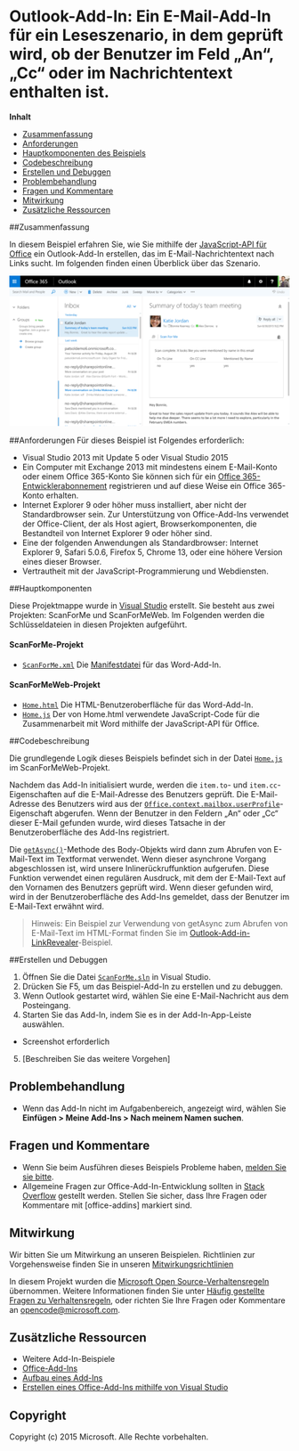 # Outlook-Add-In: Ein E-Mail-Add-In für ein Leseszenario, in dem geprüft wird, ob der Benutzer im Feld „An“, „Cc“ oder im Nachrichtentext enthalten ist.

**Inhalt**

* [Zusammenfassung](#summary)
* [Anforderungen](#prerequisites)
* [Hauptkomponenten des Beispiels](#components)
* [Codebeschreibung](#codedescription)
* [Erstellen und Debuggen](#build)
* [Problembehandlung](#troubleshooting)
* [Fragen und Kommentare](#questions)
* [Mitwirkung](#contribute)
* [Zusätzliche Ressourcen](#additional-resources)

<a name="summary"></a>
##Zusammenfassung

In diesem Beispiel erfahren Sie, wie Sie mithilfe der [JavaScript-API für Office](https://msdn.microsoft.com/de-de/library/b27e70c3-d87d-4d27-85e0-103996273298(v=office.15)) ein Outlook-Add-In erstellen, das im E-Mail-Nachrichtentext nach Links sucht. Im folgenden finden einen Überblick über das Szenario.

 ![](https://github.com/OfficeDev/Outlook-Add-in-ScanForMe/blob/master/readme-images/screenshot1.PNG)

<a name="prerequisites"></a>
##Anforderungen
Für dieses Beispiel ist Folgendes erforderlich:  

  - Visual Studio 2013 mit Update 5 oder Visual Studio 2015  
  - Ein Computer mit Exchange 2013 mit mindestens einem E-Mail-Konto oder einem Office 365-Konto Sie können sich für ein [Office 365-Entwicklerabonnement](http://aka.ms/ro9c62) registrieren und auf diese Weise ein Office 365-Konto erhalten.
  - Internet Explorer 9 oder höher muss installiert, aber nicht der Standardbrowser sein. Zur Unterstützung von Office-Add-Ins verwendet der Office-Client, der als Host agiert, Browserkomponenten, die Bestandteil von Internet Explorer 9 oder höher sind.
  - Eine der folgenden Anwendungen als Standardbrowser: Internet Explorer 9, Safari 5.0.6, Firefox 5, Chrome 13, oder eine höhere Version eines dieser Browser.
  - Vertrautheit mit der JavaScript-Programmierung und Webdiensten.

<a name="components"></a>
##Hauptkomponenten

Diese Projektmappe wurde in [Visual Studio](https://msdn.microsoft.com/de-de/library/office/fp179827.aspx#Tools_CreatingWithVS) erstellt. Sie besteht aus zwei Projekten: ScanForMe und ScanForMeWeb. Im Folgenden werden die Schlüsseldateien in diesen Projekten aufgeführt. 
#### ScanForMe-Projekt

* [```ScanForMe.xml```](https://github.com/OfficeDev/Outlook-Add-in-ScanForMe/blob/master/ScanForMe/ScanForMeManifest/ScanForMe.xml) Die [Manifestdatei](https://msdn.microsoft.com/de-de/library/office/jj220082.aspx#StartBuildingApps_AnatomyofApp) für das Word-Add-In.

#### ScanForMeWeb-Projekt

* [```Home.html```](https://github.com/OfficeDev/Outlook-Add-in-ScanForMe/blob/master/ScanForMeWeb/AppRead/Home/Home.html) Die HTML-Benutzeroberfläche für das Word-Add-In.
* [```Home.js```](https://github.com/OfficeDev/Outlook-Add-in-ScanForMe/blob/master/ScanForMeWeb/AppRead/Home/Home.js) Der von Home.html verwendete JavaScript-Code für die Zusammenarbeit mit Word mithilfe der JavaScript-API für Office. 


<a name="codedescription"></a>
##Codebeschreibung

Die grundlegende Logik dieses Beispiels befindet sich in der Datei [```Home.js```](https://github.com/OfficeDev/Outlook-Add-in-ScanForMe/blob/master/ScanForMeWeb/AppRead/Home/Home.js) im ScanForMeWeb-Projekt. 

Nachdem das Add-In initialisiert wurde, werden die `item.to`- und `item.cc`-Eigenschaften auf die E-Mail-Adresse des Benutzers geprüft. Die E-Mail-Adresse des Benutzers wird aus der [```Office.context.mailbox.userProfile```](https://msdn.microsoft.com/de-de/library/office/fp160976.aspx)-Eigenschaft abgerufen. Wenn der Benutzer in den Feldern „An“ oder „Cc“ dieser E-Mail gefunden wurde, wird dieses Tatsache in der Benutzeroberfläche des Add-Ins registriert. 

Die [```getAsync()```](https://msdn.microsoft.com/de-de/library/office/mt269089.aspx)-Methode des Body-Objekts wird dann zum Abrufen von E-Mail-Text im Textformat verwendet. Wenn dieser asynchrone Vorgang abgeschlossen ist, wird unsere Inlinerückruffunktion aufgerufen. Diese Funktion verwendet einen regulären Ausdruck, mit dem der E-Mail-Text auf den Vornamen des Benutzers geprüft wird. Wenn dieser gefunden wird, wird in der Benutzeroberfläche des Add-Ins gemeldet, dass der Benutzer im E-Mail-Text erwähnt wird. 

>Hinweis: Ein Beispiel zur Verwendung von getAsync zum Abrufen von E-Mail-Text im HTML-Format finden Sie im [Outlook-Add-in-LinkRevealer](https://github.com/OfficeDev/Outlook-Add-in-LinkRevealer)-Beispiel. 


<a name="build"></a>
##Erstellen und Debuggen
1. Öffnen Sie die Datei [```ScanForMe.sln```](ScanForMe.sln) in Visual Studio.
2. Drücken Sie F5, um das Beispiel-Add-In zu erstellen und zu debuggen. 
3. Wenn Outlook gestartet wird, wählen Sie eine E-Mail-Nachricht aus dem Posteingang.
4. Starten Sie das Add-In, indem Sie es in der Add-In-App-Leiste auswählen.

 - Screenshot erforderlich


5. [Beschreiben Sie das weitere Vorgehen]


<a name="troubleshooting"></a>
## Problembehandlung

- Wenn das Add-In nicht im Aufgabenbereich, angezeigt wird, wählen Sie **Einfügen > Meine Add-Ins > Nach meinem Namen suchen**.

<a name="questions"></a>
## Fragen und Kommentare

- Wenn Sie beim Ausführen dieses Beispiels Probleme haben, [melden Sie sie bitte](https://github.com/OfficeDev/Outlook-Add-in-ScanForMe/issues).
- Allgemeine Fragen zur Office-Add-In-Entwicklung sollten in [Stack Overflow](http://stackoverflow.com/questions/tagged/office-addins) gestellt werden. Stellen Sie sicher, dass Ihre Fragen oder Kommentare mit [office-addins] markiert sind.


<a name="contribute"></a>
## Mitwirkung ##
Wir bitten Sie um Mitwirkung an unseren Beispielen. Richtlinien zur Vorgehensweise finden Sie in unseren [Mitwirkungsrichtlinien](./Contributing.md)

In diesem Projekt wurden die [Microsoft Open Source-Verhaltensregeln](https://opensource.microsoft.com/codeofconduct/) übernommen. Weitere Informationen finden Sie unter [Häufig gestellte Fragen zu Verhaltensregeln](https://opensource.microsoft.com/codeofconduct/faq/), oder richten Sie Ihre Fragen oder Kommentare an [opencode@microsoft.com](mailto:opencode@microsoft.com).


<a name="additional-resources"></a>
## Zusätzliche Ressourcen ##

- <a herf="https://github.com/OfficeDev?utf8=%E2%9C%93&amp;query=-Add-in">Weitere Add-In-Beispiele</a>
- [Office-Add-Ins](http://msdn.microsoft.com/de-de/library/office/jj220060.aspx)
- [Aufbau eines Add-Ins](https://msdn.microsoft.com/de-de/library/office/jj220082.aspx#StartBuildingApps_AnatomyofApp)
- [Erstellen eines Office-Add-Ins mithilfe von Visual Studio](https://msdn.microsoft.com/de-de/library/office/fp179827.aspx#Tools_CreatingWithVS)


## Copyright
Copyright (c) 2015 Microsoft. Alle Rechte vorbehalten.


